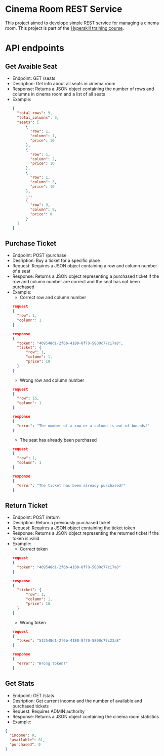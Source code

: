 # Cinema Room REST Service
This project aimed to develope simple REST service for managing a cinema room. This project is part of the [Hyperskill training course](https://hyperskill.org/projects/133).

# API endpoints
## Get Avaible Seat
  - Endpoint: GET /seats
  - Desription: Get info about all seats in cinema room
  - Response: Returns a JSON object containing the number of rows and columns in cinema room and a list of all seats
  - Example:
    ```json
    {
      "total_rows": 9,
      "total_columns": 9,
      "seats": [
          {
            "row": 1,
            "column": 1,
            "price": 10
          },
          {
            "row": 1,
            "column": 2,
            "price": 10
          },
          {
            "row": 1,
            "column": 3,
            "price": 10
          },
          ...
          {
            "row": 9,
            "column": 9,
            "price": 8
          }
      ]
    }
    ```
## Purchase Ticket
  - Endpoint: POST /purchase
  - Desription: Buy a ticket for a specific place
  - Request: Requires a JSON object containing a row and column number of a seat
  - Response: Returns a JSON object representing a purchased ticket if the row and column number are correct and the seat has not been purchased
  - Example:
    - Correct row and column number
    ```json
    request
    {
      "row": 1,
      "column": 1
    }
    ```
    ```json
    response
    {
      "token": "409548d1-2f6b-4180-8f70-5800c77c17a8",
      "ticket": {
          "row": 1,
          "column": 1,
          "price": 10
      }
    }
    ```
    - Wrong row and column number
    ```json
    request
    {
      "row": 15,
      "column": 1
    }
    ```
    ```json
    response
    {
      "error": "The number of a row or a column is out of bounds!"
    }
    ```
    - The seat has already been purchased
    ```json
    request
    {
      "row": 1,
      "column": 1
    }
    ```
    ```json
    response
    {
      "error": "The ticket has been already purchased!"
    }
    ```
## Return Ticket
  - Endpoint: POST /return
  - Desription: Return a previously purchased ticket
  - Request: Requires a JSON object containing the ticket token
  - Response: Returns a JSON object representing the returned ticket if the token is valid
  - Example:
    - Correct token
    ```json
    request
    {
      "token": "409548d1-2f6b-4180-8f70-5800c77c17a8"
    }
    ```
    ```json
    response
    {
      "ticket": {
          "row": 1,
          "column": 1,
          "price": 10
      }
    }
    ```
    - Wrong token
    ```json
    request
    {
      "token": "512548d1-2f6b-4180-8f70-5800c77c23a8"
    }
    ```
    ```json
    response
    {
      "error": "Wrong token!"
    }
    ```
## Get Stats
  - Endpoint: GET /stats
  - Desription: Get current income and the number of available and purchased tickets
  - Request: Requires ADMIN authority
  - Response: Returns a JSON object containing the cinema room statistics
  - Example:
  ```json
  {
    "income": 0,
    "available": 81,
    "purchased": 0
  }
